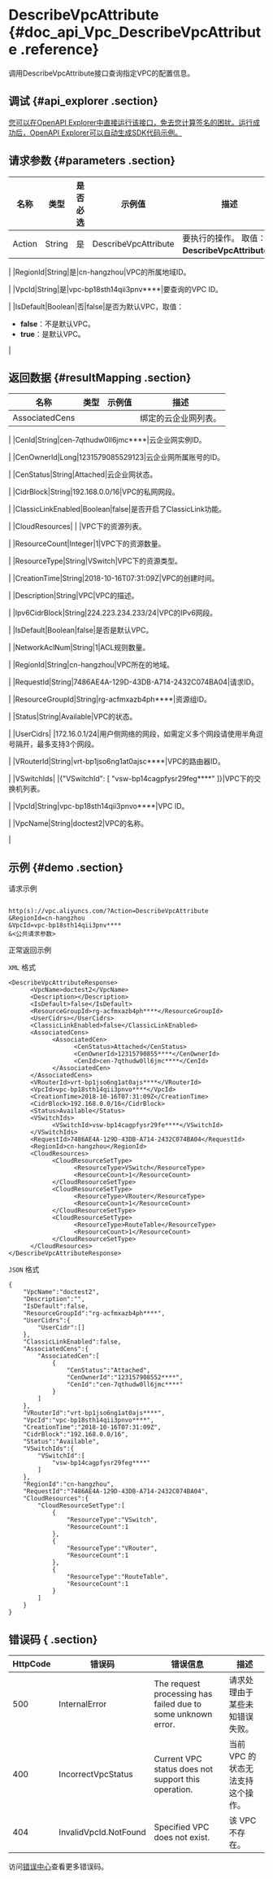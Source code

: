 # DescribeVpcAttribute {#doc_api_Vpc_DescribeVpcAttribute .reference}

调用DescribeVpcAttribute接口查询指定VPC的配置信息。

## 调试 {#api_explorer .section}

[您可以在OpenAPI Explorer中直接运行该接口，免去您计算签名的困扰。运行成功后，OpenAPI Explorer可以自动生成SDK代码示例。](https://api.aliyun.com/#product=Vpc&api=DescribeVpcAttribute&type=RPC&version=2016-04-28)

## 请求参数 {#parameters .section}

|名称|类型|是否必选|示例值|描述|
|--|--|----|---|--|
|Action|String|是|DescribeVpcAttribute|要执行的操作。 取值：**DescribeVpcAttribute**。

 |
|RegionId|String|是|cn-hangzhou|VPC的所属地域ID。

 |
|VpcId|String|是|vpc-bp18sth14qii3pnv\*\*\*\*|要查询的VPC ID。

 |
|IsDefault|Boolean|否|false|是否为默认VPC，取值：

 -   **false**：不是默认VPC。
-   **true**：是默认VPC。

 |

## 返回数据 {#resultMapping .section}

|名称|类型|示例值|描述|
|--|--|---|--|
|AssociatedCens| | |绑定的云企业网列表。

 |
|CenId|String|cen-7qthudw0ll6jmc\*\*\*\*|云企业网实例ID。

 |
|CenOwnerId|Long|1231579085529123|云企业网所属账号的ID。

 |
|CenStatus|String|Attached|云企业网状态。

 |
|CidrBlock|String|192.168.0.0/16|VPC的私网网段。

 |
|ClassicLinkEnabled|Boolean|false|是否开启了ClassicLink功能。

 |
|CloudResources| | |VPC下的资源列表。

 |
|ResourceCount|Integer|1|VPC下的资源数量。

 |
|ResourceType|String|VSwitch|VPC下的资源类型。

 |
|CreationTime|String|2018-10-16T07:31:09Z|VPC的创建时间。

 |
|Description|String|VPC|VPC的描述。

 |
|Ipv6CidrBlock|String|224.223.234.233/24|VPC的IPv6网段。

 |
|IsDefault|Boolean|false|是否是默认VPC。

 |
|NetworkAclNum|String|1|ACL规则数量。

 |
|RegionId|String|cn-hangzhou|VPC所在的地域。

 |
|RequestId|String|7486AE4A-129D-43DB-A714-2432C074BA04|请求ID。

 |
|ResourceGroupId|String|rg-acfmxazb4ph\*\*\*\*|资源组ID。

 |
|Status|String|Available|VPC的状态。

 |
|UserCidrs| |172.16.0.1/24|用户侧网络的网段，如需定义多个网段请使用半角逗号隔开，最多支持3个网段。

 |
|VRouterId|String|vrt-bp1jso6ng1at0ajsc\*\*\*\*|VPC的路由器ID。

 |
|VSwitchIds| |\{"VSwitchId": \[ "vsw-bp14cagpfysr29feg\*\*\*\*" \]\}|VPC下的交换机列表。

 |
|VpcId|String|vpc-bp18sth14qii3pnvo\*\*\*\*|VPC ID。

 |
|VpcName|String|doctest2|VPC的名称。

 |

## 示例 {#demo .section}

请求示例

``` {#request_demo}

http(s)://vpc.aliyuncs.com/?Action=DescribeVpcAttribute
&RegionId=cn-hangzhou
&VpcId=vpc-bp18sth14qii3pnv****
&<公共请求参数>

```

正常返回示例

`XML` 格式

``` {#xml_return_success_demo}
<DescribeVpcAttributeResponse>
	  <VpcName>doctest2</VpcName>
	  <Description></Description>
	  <IsDefault>false</IsDefault>
	  <ResourceGroupId>rg-acfmxazb4ph****</ResourceGroupId>
	  <UserCidrs></UserCidrs>
	  <ClassicLinkEnabled>false</ClassicLinkEnabled>
	  <AssociatedCens>
		    <AssociatedCen>
			      <CenStatus>Attached</CenStatus>
			      <CenOwnerId>12315790855****</CenOwnerId>
			      <CenId>cen-7qthudw0ll6jmc****</CenId>
		    </AssociatedCen>
	  </AssociatedCens>
	  <VRouterId>vrt-bp1jso6ng1at0ajs****</VRouterId>
	  <VpcId>vpc-bp18sth14qii3pnvo****</VpcId>
	  <CreationTime>2018-10-16T07:31:09Z</CreationTime>
	  <CidrBlock>192.168.0.0/16</CidrBlock>
	  <Status>Available</Status>
	  <VSwitchIds>
		    <VSwitchId>vsw-bp14cagpfysr29fe****</VSwitchId>
	  </VSwitchIds>
	  <RequestId>7486AE4A-129D-43DB-A714-2432C074BA04</RequestId>
	  <RegionId>cn-hangzhou</RegionId>
	  <CloudResources>
		    <CloudResourceSetType>
			      <ResourceType>VSwitch</ResourceType>
			      <ResourceCount>1</ResourceCount>
		    </CloudResourceSetType>
		    <CloudResourceSetType>
			      <ResourceType>VRouter</ResourceType>
			      <ResourceCount>1</ResourceCount>
		    </CloudResourceSetType>
		    <CloudResourceSetType>
			      <ResourceType>RouteTable</ResourceType>
			      <ResourceCount>1</ResourceCount>
		    </CloudResourceSetType>
	  </CloudResources>
</DescribeVpcAttributeResponse>
```

`JSON` 格式

``` {#json_return_success_demo}
{
	"VpcName":"doctest2",
	"Description":"",
	"IsDefault":false,
	"ResourceGroupId":"rg-acfmxazb4ph****",
	"UserCidrs":{
		"UserCidr":[]
	},
	"ClassicLinkEnabled":false,
	"AssociatedCens":{
		"AssociatedCen":[
			{
				"CenStatus":"Attached",
				"CenOwnerId":"123157908552****",
				"CenId":"cen-7qthudw0ll6jmc****"
			}
		]
	},
	"VRouterId":"vrt-bp1jso6ng1at0ajs****",
	"VpcId":"vpc-bp18sth14qii3pnvo****",
	"CreationTime":"2018-10-16T07:31:09Z",
	"CidrBlock":"192.168.0.0/16",
	"Status":"Available",
	"VSwitchIds":{
		"VSwitchId":[
			"vsw-bp14cagpfysr29feg****"
		]
	},
	"RegionId":"cn-hangzhou",
	"RequestId":"7486AE4A-129D-43DB-A714-2432C074BA04",
	"CloudResources":{
		"CloudResourceSetType":[
			{
				"ResourceType":"VSwitch",
				"ResourceCount":1
			},
			{
				"ResourceType":"VRouter",
				"ResourceCount":1
			},
			{
				"ResourceType":"RouteTable",
				"ResourceCount":1
			}
		]
	}
}
```

## 错误码 { .section}

|HttpCode|错误码|错误信息|描述|
|--------|---|----|--|
|500|InternalError|The request processing has failed due to some unknown error.|请求处理由于某些未知错误失败。|
|400|IncorrectVpcStatus|Current VPC status does not support this operation.|当前 VPC 的状态无法支持这个操作。|
|404|InvalidVpcId.NotFound|Specified VPC does not exist.|该 VPC 不存在。|

访问[错误中心](https://error-center.aliyun.com/status/product/Vpc)查看更多错误码。

